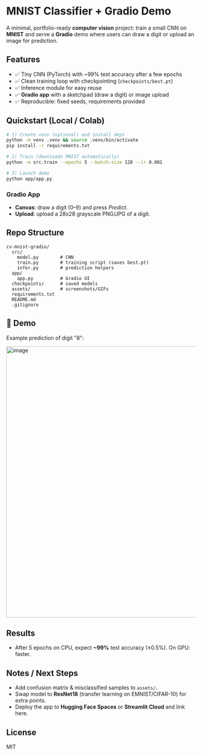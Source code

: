 # MNIST Classifier + Gradio Demo

A minimal, portfolio-ready **computer vision** project: train a small CNN on **MNIST** and serve a **Gradio** demo where users can draw a digit or upload an image for prediction.

## Features
- ✅ Tiny CNN (PyTorch) with ~99% test accuracy after a few epochs
- ✅ Clean training loop with checkpointing (`checkpoints/best.pt`)
- ✅ Inference module for easy reuse
- ✅ **Gradio app** with a sketchpad (draw a digit) or image upload
- ✅ Reproducible: fixed seeds, requirements provided

## Quickstart (Local / Colab)
```bash
# 1) Create venv (optional) and install deps
python -m venv .venv && source .venv/bin/activate
pip install -r requirements.txt

# 2) Train (downloads MNIST automatically)
python -m src.train --epochs 5 --batch-size 128 --lr 0.001

# 3) Launch demo
python app/app.py
```

### Gradio App
- **Canvas**: draw a digit (0–9) and press *Predict*.
- **Upload**: upload a 28x28 grayscale PNG/JPG of a digit.

## Repo Structure
```
cv-mnist-gradio/
  src/
    model.py        # CNN
    train.py        # training script (saves best.pt)
    infer.py        # prediction helpers
  app/
    app.py          # Gradio UI
  checkpoints/      # saved models 
  assets/           # screenshots/GIFs 
  requirements.txt
  README.md
  .gitignore
```
## 📸 Demo
Example prediction of digit "8":

<img width="1280" height="719" alt="image" src="https://github.com/user-attachments/assets/92117b8f-4f11-4427-a1c2-f14542f74b74" />


## Results
- After 5 epochs on CPU, expect **~99%** test accuracy (±0.5%). On GPU: faster.

## Notes / Next Steps
- Add confusion matrix & misclassified samples to `assets/`.
- Swap model to **ResNet18** (transfer learning on EMNIST/CIFAR-10) for extra points.
- Deploy the app to **Hugging Face Spaces** or **Streamlit Cloud** and link here.

## License
MIT
